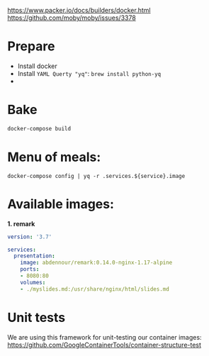 https://www.packer.io/docs/builders/docker.html
https://github.com/moby/moby/issues/3378

# Prepare

- Install docker
- Install `YAML Querty "yq"`: `brew install python-yq`
- 
# Bake

```sh
docker-compose build
```

# Menu of meals:

```
docker-compose config | yq -r .services.${service}.image
```

# Available images:

**1. remark**

```yaml
version: '3.7'

services:
  presentation:
    image: abdennour/remark:0.14.0-nginx-1.17-alpine
    ports:
    - 8080:80
    volumes:
    - ./myslides.md:/usr/share/nginx/html/slides.md
```


# Unit tests

We are using this framework for unit-testing our container images: https://github.com/GoogleContainerTools/container-structure-test